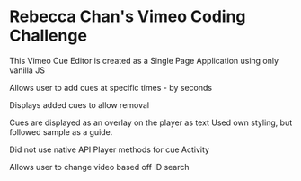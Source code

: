 # Rebecca Chan's Vimeo Coding Challenge


This Vimeo Cue Editor is created as a Single Page Application using only vanilla JS

Allows user to add cues at specific times - by seconds

Displays added cues to allow removal

Cues are displayed as an overlay on the player as text
Used own styling, but followed sample as a guide.

Did not use native API Player methods for cue Activity

Allows user to change video based off ID search

